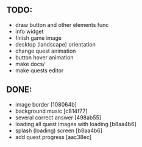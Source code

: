 ## TODO:
- draw button and other elements func
- info widget
- finish game image
- desktop (landscape) orientation
- change quest animation
- button hover animation
- make docs/
- make quests editor

## DONE:
- image border [108064b]
- background music [c814f77]
- several correct answer [498ab55]
- loading all quest images with loading [b8aa4b6]
- splash (loading) screen [b8aa4b6]
- add quest progress [aac38ec]
